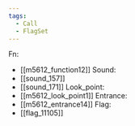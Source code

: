 ```yaml
---
tags:
  - Call
  - FlagSet
---
```

Fn:
- [[m5612_function12]]
Sound:
- [[sound_157]]
- [[sound_171]]
Look_point:
- [[m5612_look_point1]]
Entrance:
- [[m5612_entrance14]]
Flag:
- [[flag_11105]]
